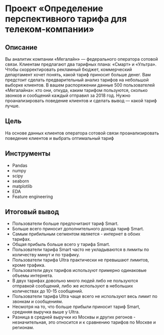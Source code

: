 # Проект «Определение перспективного тарифа для телеком-компании»
## Описание 
Вы аналитик компании «Мегалайн» — федерального оператора сотовой связи. Клиентам предлагают два тарифных плана: «Смарт» и «Ультра». Чтобы скорректировать рекламный бюджет, коммерческий департамент хочет понять, какой тариф приносит больше денег. Вам предстоит сделать предварительный анализ тарифов на небольшой выборке клиентов. В вашем распоряжении данные 500 пользователей «Мегалайна»: кто они, откуда, каким тарифом пользуются, сколько звонков и сообщений каждый отправил за 2018 год. Нужно проанализировать поведение клиентов и сделать вывод — какой тариф лучше.
## Цель
На основе данных клиентов оператора сотовой связи проанализировать поведение клиентов и выбрать оптимальный тариф
## Инструменты
- Pandas
- numpy
- scipy
- seaborn
- matplotlib
- EDA
- Feature engineering
## Итоговый вывод
- Пользователи больше предпочитают тариф Smart.
- Больше всего приносит дополнительного дохода тариф Smart.
- Самым прибильным сегментом является - интернет в обоих тарифах.
- Общая прибыль больше всего у тарифа Smart.
- Пользователи тарифа Smart часто не укладываются в лимиты по количеству минут и по трафику.
- Пользователи тарифа Ultra практически не превышают лимитов, кроме трафика.
- Пользователи двух тарифов используют примерно одинаковые объемы интернета.
- В двух тарифах довольно много людей либо не пользуются отправкой сообщений, либо же используют в небольших количествах до 10-15 сообщений.
- Пользователи тарифа Ultra чаще всего не используют весь лимит по звонкам и сообщениям.
- Несмотря на то, что больше прибыли приносит тариф Smart, среднняя выручка выше у Ultra.
- Разница в средней выручки из Москвы и других регонов - незначительная, это относится и к сравнению тарифов по Москве и регионам.
